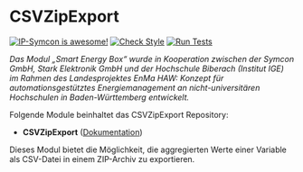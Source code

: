 # CSVZipExport

[![IP-Symcon is awesome!](https://img.shields.io/badge/IP--Symcon-5.5-blue.svg)](https://www.symcon.de)
[![Check Style](https://github.com/symcon/CSVZipExport/workflows/Check%20Style/badge.svg)](https://github.com/symcon/CSVZipExport/actions)
[![Run Tests](https://github.com/symcon/CSVZipExport/workflows/Run%20Tests/badge.svg)](https://github.com/symcon/CSVZipExport/actions)

_Das Modul „Smart Energy Box“ wurde in Kooperation zwischen der Symcon GmbH, Stark Elektronik GmbH und der Hochschule Biberach (Institut IGE) im Rahmen des Landesprojektes EnMa HAW: Konzept für automationsgestütztes Energiemanagement an nicht-universitären Hochschulen in Baden-Württemberg entwickelt._

Folgende Module beinhaltet das CSVZipExport Repository:

- __CSVZipExport__ ([Dokumentation](https://www.symcon.de/de/service/dokumentation/modulreferenz/csv-zip-export))

Dieses Modul bietet die Möglichkeit, die aggregierten Werte einer Variable als CSV-Datei in einem ZIP-Archiv zu exportieren.
